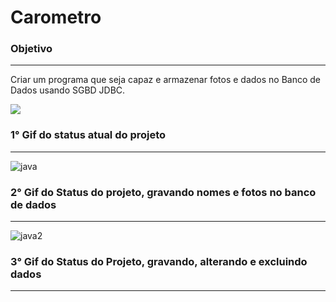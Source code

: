 # Carometro

### Objetivo
___

Criar um programa que seja capaz e armazenar fotos e dados no Banco de Dados usando SGBD JDBC.
<p align="lefth" >
  <a href="https://skillicons.dev">
    <img src="https://skillicons.dev/icons?i=java,mysql,git" />
  </a>
</p>

### 1° Gif do status atual do projeto
___

![java](https://github.com/PauloCruz34/Carometro/assets/126684518/e9443e2a-ad70-46a8-b7b1-d2c342c20cd2)


### 2° Gif do Status do projeto, gravando nomes e fotos no banco de dados
___

![java2](https://github.com/PauloCruz34/Carometro/assets/126684518/59b24175-335d-4a39-89e7-e2accd74ca75)


### 3° Gif do Status do Projeto, gravando, alterando e excluindo dados
___
